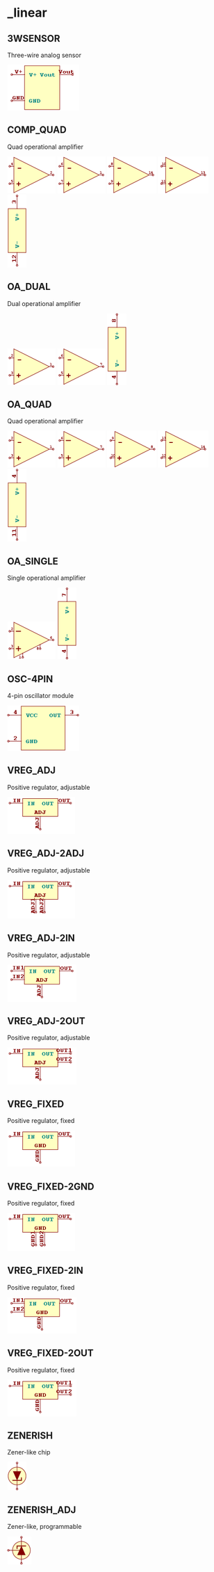 # _linear

## 3WSENSOR
Three-wire analog sensor

![3WSENSOR__1__1](/images/_linear__3WSENSOR__1__1.png?raw=true) 

## COMP_QUAD
Quad operational amplifier

![COMP_QUAD__1__1](/images/_linear__COMP_QUAD__1__1.png?raw=true) 
![COMP_QUAD__2__1](/images/_linear__COMP_QUAD__2__1.png?raw=true) 
![COMP_QUAD__3__1](/images/_linear__COMP_QUAD__3__1.png?raw=true) 
![COMP_QUAD__4__1](/images/_linear__COMP_QUAD__4__1.png?raw=true) 
![COMP_QUAD__5__1](/images/TexasInstruments__LM339M__5__1.png?raw=true) 

## OA_DUAL
Dual operational amplifier

![OA_DUAL__1__1](/images/TexasInstruments__LF353D__1__1.png?raw=true) 
![OA_DUAL__2__1](/images/TexasInstruments__LF353D__2__1.png?raw=true) 
![OA_DUAL__3__1](/images/AnalogDevices__AD8552ARUZ__3__1.png?raw=true) 

## OA_QUAD
Quad operational amplifier

![OA_QUAD__1__1](/images/TexasInstruments__LF353D__1__1.png?raw=true) 
![OA_QUAD__2__1](/images/TexasInstruments__LM324M__2__1.png?raw=true) 
![OA_QUAD__3__1](/images/TexasInstruments__LM324M__3__1.png?raw=true) 
![OA_QUAD__4__1](/images/TexasInstruments__LM324M__4__1.png?raw=true) 
![OA_QUAD__5__1](/images/AnalogDevices__AD8554ARUZ__5__1.png?raw=true) 

## OA_SINGLE
Single operational amplifier

![OA_SINGLE__1__1](/images/TexasInstruments__LF356M__1__1.png?raw=true) 
![OA_SINGLE__2__1](/images/AnalogDevices__AD8597ARZ__2__1.png?raw=true) 

## OSC-4PIN
4-pin oscillator module

![OSC-4PIN__1__1](/images/_linear__OSC-4PIN__1__1.png?raw=true) 

## VREG_ADJ
Positive regulator, adjustable

![VREG_ADJ__1__1](/images/_linear__VREG_ADJ__1__1.png?raw=true) 

## VREG_ADJ-2ADJ
Positive regulator, adjustable

![VREG_ADJ-2ADJ__1__1](/images/_linear__VREG_ADJ-2ADJ__1__1.png?raw=true) 

## VREG_ADJ-2IN
Positive regulator, adjustable

![VREG_ADJ-2IN__1__1](/images/_linear__VREG_ADJ-2IN__1__1.png?raw=true) 

## VREG_ADJ-2OUT
Positive regulator, adjustable

![VREG_ADJ-2OUT__1__1](/images/_linear__VREG_ADJ-2OUT__1__1.png?raw=true) 

## VREG_FIXED
Positive regulator, fixed

![VREG_FIXED__1__1](/images/_linear__VREG_FIXED__1__1.png?raw=true) 

## VREG_FIXED-2GND
Positive regulator, fixed

![VREG_FIXED-2GND__1__1](/images/_linear__VREG_FIXED-2GND__1__1.png?raw=true) 

## VREG_FIXED-2IN
Positive regulator, fixed

![VREG_FIXED-2IN__1__1](/images/_linear__VREG_FIXED-2IN__1__1.png?raw=true) 

## VREG_FIXED-2OUT
Positive regulator, fixed

![VREG_FIXED-2OUT__1__1](/images/_linear__VREG_FIXED-2OUT__1__1.png?raw=true) 

## ZENERISH
Zener-like chip

![ZENERISH__1__1](/images/_linear__ZENERISH__1__1.png?raw=true) 

## ZENERISH_ADJ
Zener-like, programmable

![ZENERISH_ADJ__1__1](/images/TexasInstruments__TL431AIDBZ__1__1.png?raw=true) 

